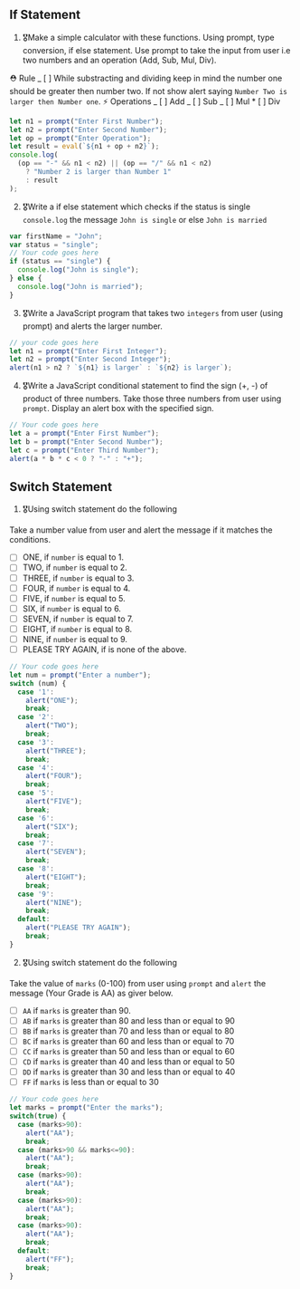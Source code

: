 ## If Statement

1.  🎖Make a simple calculator with these functions. Using prompt, type conversion, if else statement. Use prompt to take the input from user i.e two numbers and an operation (Add, Sub, Mul, Div).

⛑ Rule
_ [ ] While substracting and dividing keep in mind the number one should be greater then number two. If not show alert saying `Number Two is larger then Number one`.
⚡️ Operations
_ [ ] Add
_ [ ] Sub
_ [ ] Mul \* [ ] Div

```js
let n1 = prompt("Enter First Number");
let n2 = prompt("Enter Second Number");
let op = prompt("Enter Operation");
let result = eval(`${n1 + op + n2}`);
console.log(
  (op == "-" && n1 < n2) || (op == "/" && n1 < n2)
    ? "Number 2 is larger than Number 1"
    : result
);
```

2. 🎖Write a if else statement which checks if the status is single `console.log` the message `John is single` or else `John is married`

```js
var firstName = "John";
var status = "single";
// Your code goes here
if (status == "single") {
  console.log("John is single");
} else {
  console.log("John is married");
}
```

3. 🎖Write a JavaScript program that takes two `integers` from user (using prompt) and alerts the larger number.

```js
// your code goes here
let n1 = prompt("Enter First Integer");
let n2 = prompt("Enter Second Integer");
alert(n1 > n2 ? `${n1} is larger` : `${n2} is larger`);
```

4. 🎖Write a JavaScript conditional statement to find the sign (+, -) of product of three numbers. Take those three numbers from user using `prompt`. Display an alert box with the specified sign.

```js
// Your code goes here
let a = prompt("Enter First Number");
let b = prompt("Enter Second Number");
let c = prompt("Enter Third Number");
alert(a * b * c < 0 ? "-" : "+");
```

## Switch Statement

1. 🎖Using switch statement do the following

Take a number value from user and alert the message if it matches the conditions.

- [ ] ONE, if `number` is equal to 1.
- [ ] TWO, if `number` is equal to 2.
- [ ] THREE, if `number` is equal to 3.
- [ ] FOUR, if `number` is equal to 4.
- [ ] FIVE, if `number` is equal to 5.
- [ ] SIX, if `number` is equal to 6.
- [ ] SEVEN, if `number` is equal to 7.
- [ ] EIGHT, if `number` is equal to 8.
- [ ] NINE, if `number` is equal to 9.
- [ ] PLEASE TRY AGAIN, if is none of the above.

```js
// Your code goes here
let num = prompt("Enter a number");
switch (num) {
  case '1':
    alert("ONE");
    break;
  case '2':
    alert("TWO");
    break;
  case '3':
    alert("THREE");
    break;
  case '4':
    alert("FOUR");
    break;
  case '5':
    alert("FIVE");
    break;
  case '6':
    alert("SIX");
    break;
  case '7':
    alert("SEVEN");
    break;
  case '8':
    alert("EIGHT");
    break;
  case '9':
    alert("NINE");
    break;
  default:
    alert("PLEASE TRY AGAIN");
    break;
}
```

2. 🎖Using switch statement do the following

Take the value of `marks` (0-100) from user using `prompt` and `alert` the message (Your Grade is AA) as giver below.

- [ ] `AA` if `marks` is greater than 90.
- [ ] `AB` if `marks` is greater than 80 and less than or equal to 90
- [ ] `BB` if `marks` is greater than 70 and less than or equal to 80
- [ ] `BC` if `marks` is greater than 60 and less than or equal to 70
- [ ] `CC` if `marks` is greater than 50 and less than or equal to 60
- [ ] `CD` if `marks` is greater than 40 and less than or equal to 50
- [ ] `DD` if `marks` is greater than 30 and less than or equal to 40
- [ ] `FF` if `marks` is less than or equal to 30

```js
// Your code goes here
let marks = prompt("Enter the marks");
switch(true) {
  case (marks>90):
    alert("AA");
    break;
  case (marks>90 && marks<=90):
    alert("AA");
    break;
  case (marks>90):
    alert("AA");
    break;
  case (marks>90):
    alert("AA");
    break;
  case (marks>90):
    alert("AA");
    break;
  default:
    alert("FF");
    break;
}
```
